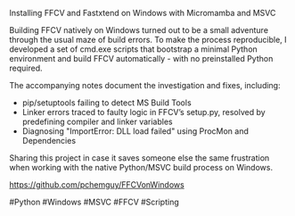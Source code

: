 Installing FFCV and Fastxtend on Windows with Micromamba and MSVC

Building FFCV natively on Windows turned out to be a small adventure through the usual maze of build errors. To make the process reproducible, I developed a set of cmd.exe scripts that bootstrap a minimal Python environment and build FFCV automatically - with no preinstalled Python required.

The accompanying notes document the investigation and fixes, including:

- pip/setuptools failing to detect MS Build Tools
- Linker errors traced to faulty logic in FFCV’s setup.py, resolved by predefining compiler and linker variables    
- Diagnosing "ImportError: DLL load failed" using ProcMon and Dependencies

Sharing this project in case it saves someone else the same frustration when working with the native Python/MSVC build process on Windows.

https://github.com/pchemguy/FFCVonWindows

#Python #Windows #MSVC #FFCV #Scripting


